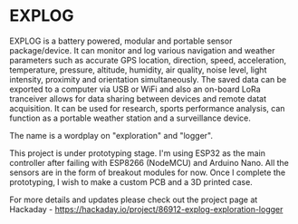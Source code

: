 # EXPLOG
EXPLOG is a battery powered, modular and portable sensor package/device. It can monitor and log various navigation and weather parameters such as accurate GPS location, direction, speed, acceleration, temperature, pressure, altitude, humidity, air quality, noise level, light intensity, proximity and orientation simultaneously. The saved data can be exported to a computer via USB or WiFi and also an on-board LoRa tranceiver allows for data sharing between devices and remote datat acquisition. It can be used for research, sports performance analysis, can function as a portable weather station and a surveillance device. 

The name is a wordplay on "exploration" and "logger". 

This project is under prototyping stage. I'm using ESP32 as the main controller after failing with ESP8266 (NodeMCU) and Arduino Nano. All the sensors are in the form of breakout modules for now. Once I complete the prototyping, I wish to make a custom PCB and a 3D printed case. 

For more details and updates please check out the project page at Hackaday - https://hackaday.io/project/86912-explog-exploration-logger
